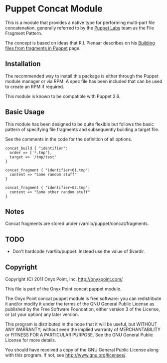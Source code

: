 Puppet Concat Module
====================

This is a module that provides a native type for performing multi-part file
concatenation, generally referred to by the [Puppet Labs](http://www.puppetlabs.com) team as the File
Fragment Pattern.

The concept is based on ideas that R.I. Pienaar describes on his [Building
files from fragments in Puppet](http://www.devco.net/archives/2010/02/19/building_files_from_fragments_with_puppet.php) page.

Installation
------------

The recommended way to install this package is either through the Puppet module
manager or via RPM. A spec file has been included that can be used to create an
RPM if required.

This module is known to be compatible with Puppet 2.6.

Basic Usage
-----------

This module has been designed to be quite flexible but follows the basic
pattern of specifying file fragments and subsequently building a target file. 

See the comments in the code for the definition of all options.

    concat_build { "identifier":
      order => ['*.tmp'],
      target => '/tmp/test'
    }

    concat_fragment { "identifier+01.tmp":
      content => "Some random stuff"
    }

    concat_fragment { "identifier+02.tmp":
      content => "Some other random stuff"
    }

Notes
-----

Concat fragments are stored under /var/lib/puppet/concat/fragments.

TODO
----

* Don't hardcode /var/lib/puppet. Instead use the value of $vardir.

Copyright
---------

Copyright (C) 2011 Onyx Point, Inc. <http://onyxpoint.com/>

This file is part of the Onyx Point concat puppet module.

The Onyx Point concat puppet module is free software: you can redistribute it
and/or modify it under the terms of the GNU General Public License as
published by the Free Software Foundation, either version 3 of the License,
or (at your option) any later version.

This program is distributed in the hope that it will be useful, but WITHOUT
ANY WARRANTY; without even the implied warranty of MERCHANTABILITY or FITNESS
FOR A PARTICULAR PURPOSE.  See the GNU General Public License for more
details.

You should have received a copy of the GNU General Public License along with
this program.  If not, see <http://www.gnu.org/licenses/>.
